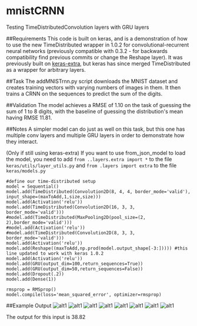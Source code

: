 # mnistCRNN
Testing TimeDistributedConvolution layers with GRU layers

##Requirements
This code is built on keras, and is a demonstration of how to use the new TimeDistributed wrapper in 1.0.2 for convolutional-recurrent neural networks (previously compatible with 0.3.2 - for backwards compatibility find previous commits or change the Reshape layer). It was previously built on [keras-extra](https://github.com/anayebi/keras-extra/), but keras has since merged TimeDistributed as a wrapper for arbitrary layers.

##Task
The addMNISTrnn.py script downloads the MNIST dataset and creates training vectors with varying numbers of images in them. It then trains a CRNN on the sequences to predict the sum of the digits.

##Validation
The model achieves a RMSE of 1.10 on the task of guessing the sum of 1 to 8 digits, with the baseline of guessing the distribution's mean having RMSE 11.81. 

##Notes
A simpler model can do just as well on this task, but this one has multiple conv layers and multiple GRU layers in order to demonstrate how they interact.

(Only if still using keras-extra) If you want to use from_json_model to load the model, you need to add `from ..layers.extra import *` to the file `keras/utils/layer_utils.py` and `from .layers import extra` to the file `keras/models.py`

```
#define our time-distributed setup
model = Sequential()
model.add(TimeDistributed(Convolution2D(8, 4, 4, border_mode='valid'), input_shape=(maxToAdd,1,size,size)))
model.add(Activation('relu'))
model.add(TimeDistributed(Convolution2D(16, 3, 3, border_mode='valid')))
#model.add(TimeDistributed(MaxPooling2D(pool_size=(2, 2),border_mode='valid')))
#model.add(Activation('relu'))
#model.add(TimeDistributed(Convolution2D(8, 3, 3, border_mode='valid')))
model.add(Activation('relu'))
model.add(Reshape((maxToAdd,np.prod(model.output_shape[-3:])))) #this line updated to work with keras 1.0.2
model.add(Activation('relu'))
model.add(GRU(output_dim=100,return_sequences=True))
model.add(GRU(output_dim=50,return_sequences=False))
model.add(Dropout(.2))
model.add(Dense(1))

rmsprop = RMSprop()
model.compile(loss='mean_squared_error', optimizer=rmsprop)
```

##Example Output
![alt1](https://cloud.githubusercontent.com/assets/7809188/12929148/4ce5c8c8-cf3f-11e5-835c-4d9eacff485f.jpg)
![alt1](https://cloud.githubusercontent.com/assets/7809188/12929147/4ce599c0-cf3f-11e5-90ea-84b06bcef147.jpg)
![alt1](https://cloud.githubusercontent.com/assets/7809188/12929149/4ce7eafe-cf3f-11e5-932a-fa9f9ea52a70.jpg)
![alt1](https://cloud.githubusercontent.com/assets/7809188/12929150/4ce8e332-cf3f-11e5-8dc2-6e17efd28588.jpg)
![alt1](https://cloud.githubusercontent.com/assets/7809188/12929153/4ceb8f92-cf3f-11e5-8da0-31b1779fd69f.jpg)
![alt1](https://cloud.githubusercontent.com/assets/7809188/12929152/4ceb73cc-cf3f-11e5-9e70-ecf16ab83ebf.jpg)
![alt1](https://cloud.githubusercontent.com/assets/7809188/12929159/4cf3ece6-cf3f-11e5-9255-6800372be51f.jpg)
![alt1](https://cloud.githubusercontent.com/assets/7809188/12929158/4cf2136c-cf3f-11e5-8bfb-6995eca11f9d.jpg)

The output for this input is 38.82
